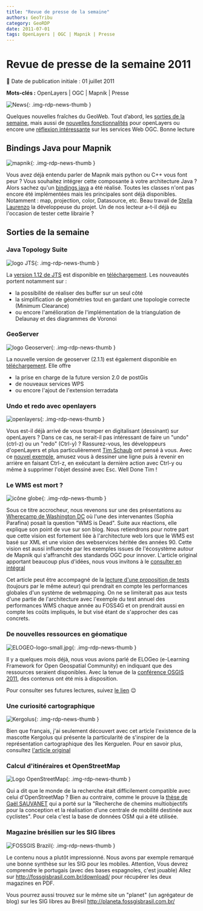 ```yaml
---
title: "Revue de presse de la semaine"
authors: GeoTribu
category: GeoRDP
date: 2011-07-01
tags: OpenLayers | OGC | Mapnik | Presse
---
```


# Revue de presse de la semaine 2011

:calendar: Date de publication initiale : 01 juillet 2011

**Mots-clés :** OpenLayers | OGC | Mapnik | Presse

![News](https://cdn.geotribu.fr/img/internal/icons-rdp-news/news.png "Icône news générique"){: .img-rdp-news-thumb }

Quelques nouvelles fraîches du GeoWeb. Tout d’abord, les [sorties de la semaine](#nouveaute), mais aussi de [nouvelles fonctionnalités](#ol) pour openLayers ou encore une [réflexion intéressante](#wms) sur les services Web OGC. Bonne lecture

## Bindings Java pour Mapnik

![mapnik](https://cdn.geotribu.fr/img/logos-icones/logiciels_librairies/mapnik.png){: .img-rdp-news-thumb }

Vous avez déjà entendu parler de Mapnik mais python ou C++ vous font peur ? Vous souhaitez intégrer cette composante à votre architecture Java ? Alors sachez qu'un [bindings java](https://github.com/stellaeof/mapnik-jni) a été réalisé. Toutes les classes n'ont pas encore été implémentées mais les principales sont déjà disponibles. Notamment : map, projection, color, Datasource, etc. Beau travail de [Stella Laurenzo](https://github.com/stellaeof) la développeuse du projet. Un de nos lecteur a-t-il déjà eu l'occasion de tester cette librairie ?

## Sorties de la semaine

### Java Topology Suite

![logo JTS](http://geotribu.net/sites/default/files/Tuto/img/Blog/new_red.png "logo JTS"){: .img-rdp-news-thumb }

La [version 1.12 de JTS](http://t.co/PbQmNAv) est disponible en [téléchargement](http://sourceforge.net/projects/jts-topo-suite/files/jts/1.12/jts-1.12.zip/download). Les nouveautés portent notamment sur :  

* la possibilité de réaliser des buffer sur un seul côté
* la simplification de géométries tout en gardant une topologie correcte (Minimum Clearance)
* ou encore l'amélioration de l'implémentation de la triangulation de Delaunay et des diagrammes de Voronoi

### GeoServer

![logo Geoserver](https://cdn.geotribu.fr/img/logos-icones/logiciels_librairies/geoserver.png "logo geoserver"){: .img-rdp-news-thumb }

La nouvelle version de geoserver (2.1.1) est également disponible en [téléchargement](http://geoserver.org/display/GEOS/GeoServer+2.1.1). Elle offre

* la prise en charge de la future version 2.0 de postGis
* de nouveaux services WPS
* ou encore l'ajout de l'extension terradata

### Undo et redo avec openlayers

![openlayers](https://cdn.geotribu.fr/img/logos-icones/logiciels_librairies/openlayers.png){: .img-rdp-news-thumb }

Vous est-il déjà arrivé de vous tromper en digitalisant (dessinant) sur openLayers ? Dans ce cas, ne serait-il pas intéressant de faire un "undo" (ctrl-z) ou un "redo" (Ctrl-y) ? Rassurez-vous, les développeurs d'openLayers et plus particulièrement [Tim Schaub](http://tschaub.net/) ont pensé à vous. Avec ce [nouvel exemple](https://openlayers.org/dev/examples/draw-undo-redo.html), amusez vous à dessiner une ligne puis à revenir en arrière en faisant Ctrl-z, en exécutant la dernière action avec Ctrl-y ou même à supprimer l'objet dessiné avec Esc. Well Done Tim !

### Le WMS est mort ?

![icône globe](https://cdn.geotribu.fr/img/internal/icons-rdp-news/world.png){: .img-rdp-news-thumb }

Sous ce titre accrocheur, nous revenons sur une des présentations au [Wherecamp de Washington DC](http://www.wherecampdc.org/) où l'une des intervenantes (Sophia Parafina) posait la question "WMS is Dead". Suite aux réactions, elle explique son point de vue sur son blog. Nous retiendrons pour notre part que cette vision est fortement liée à l'architecture web lors que le WMS est basé sur XML et une vision des webservices héritée des années 90. Cette vision est aussi influencée par les exemples issues de l'écosystème autour de Mapnik qui s'affranchit des standards OGC pour innover. L'article original apportant beaucoup plus d'idées, nous vous invitons à le [consulter en intégral](http://sproke.blogspot.com/2011/06/summarizing-why-wms-is-dead.html)

Cet article peut être accompagné de la [lecture d'une proposition de tests](http://sproke.blogspot.com/2011/06/give-us-thunderdome.html) (toujours par le même auteur) qui prendrait en compte les performances globales d'un système de webmapping. On ne se limiterait pas aux tests d'une partie de l'architecture avec l'exemple du test annuel des performances WMS chaque année au FOSS4G et on prendrait aussi en compte les coûts impliqués, le but visé étant de s'approcher des cas concrets.

### De nouvelles ressources en géomatique

![ELOGEO-logo-small.jpg](https://cdn.geotribu.fr/img/logos-icones/entreprises_association/elogeo.jpg){: .img-rdp-news-thumb }

Il y a quelques mois déjà, nous vous avions parlé de ELOGeo (e-Learning Framework for Open Geospatial Community) en indiquant que des ressources seraient disponibles. Avec la tenue de la [conférence OSGIS 2011](http://cgs.nottingham.ac.uk/~osgis11/os_home.html), des contenus ont été mis à disposition.

Pour consulter ses futures lectures, suivez [le lien](http://elogeo.nottingham.ac.uk/xmlui/handle/123456789/1) :wink:

### Une curiosité cartographique

![Kergolus](https://cdn.geotribu.fr/img/logos-icones/divers/kergolus.webp){: .img-rdp-news-thumb }

Bien que français, j'ai seulement découvert avec cet article l'existence de la mascotte Kergolus qui présente la particularité de s'inspirer de la représentation cartographique des îles Kerguelen. Pour en savoir plus, consultez [l'article original](https://bigthink.com/strange-maps/519-kergolus-the-worlds-loneliest-geo-mascot)

### Calcul d'itinéraires et OpenStreetMap

![Logo OpenStreetMap](https://cdn.geotribu.fr/img/logos-icones/OpenStreetMap/Openstreetmap.png){: .img-rdp-news-thumb }

Qui a dit que le monde de la recherche était difficilement compatible avec celui d'OpenStreetMap ? Bien au contraire, comme le prouve la [thèse de Gaël SAUVANET](http://tel.archives-ouvertes.fr/tel-00603891/fr/) qui a porté sur la "Recherche de chemins multiobjectifs pour la conception et la réalisation d’une centrale de mobilité destinée aux cyclistes". Pour cela c'est la base de données OSM qui a été utilisée.

### Magazine brésilien sur les SIG libres

![FOSSGIS Brazil](https://cdn.geotribu.fr/img/logos-icones/entreprises_association/fossgis.png){: .img-rdp-news-thumb }

Le contenu nous a plutôt impressionné. Nous avons par exemple remarqué une bonne synthèse sur les SIG pour les mobiles. Attention, Vous devrez comprendre le portugais (avec des bases espagnoles, c'est jouable) Allez sur <http://fossgisbrasil.com.br/download/> pour récupérer les deux magazines en PDF.  

Vous pourrez aussi trouvez sur le même site un "planet" (un agrégateur de blog) sur les SIG libres au Brésil <http://planeta.fossgisbrasil.com.br/>
